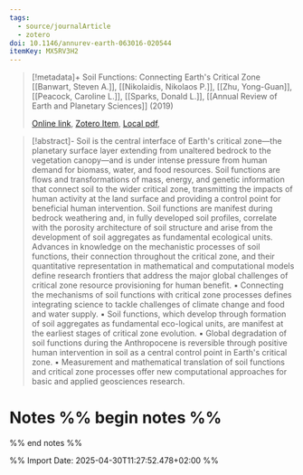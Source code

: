 ```yaml
---
tags:
  - source/journalArticle
  - zotero
doi: 10.1146/annurev-earth-063016-020544
itemKey: MX5RV3H2
---
```

>[!metadata]+
> Soil Functions: Connecting Earth's Critical Zone
> [[Banwart, Steven A.]], [[Nikolaidis, Nikolaos P.]], [[Zhu, Yong-Guan]], [[Peacock, Caroline L.]], [[Sparks, Donald L.]], 
> [[Annual Review of Earth and Planetary Sciences]] (2019)
> 
> [Online link](https://www.annualreviews.org/content/journals/10.1146/annurev-earth-063016-020544), [Zotero Item](zotero://select/library/items/MX5RV3H2), [Local pdf](file://C:/Users/aburg/Documents/references/zotero/storage/MVVT2K5J/Banwart2019_SoilFunctions.pdf), 

>[!abstract]-
>Soil is the central interface of Earth&apos;s critical zone—the planetary surface layer extending from unaltered bedrock to the vegetation canopy—and is under intense pressure from human demand for biomass, water, and food resources. Soil functions are flows and transformations of mass, energy, and genetic information that connect soil to the wider critical zone, transmitting the impacts of human activity at the land surface and providing a control point for beneficial human intervention. Soil functions are manifest during bedrock weathering and, in fully developed soil profiles, correlate with the porosity architecture of soil structure and arise from the development of soil aggregates as fundamental ecological units. Advances in knowledge on the mechanistic processes of soil functions, their connection throughout the critical zone, and their quantitative representation in mathematical and computational models define research frontiers that address the major global challenges of critical zone resource provisioning for human benefit. ▪ Connecting the mechanisms of soil functions with critical zone processes defines integrating science to tackle challenges of climate change and food and water supply. ▪ Soil functions, which develop through formation of soil aggregates as fundamental eco-logical units, are manifest at the earliest stages of critical zone evolution. ▪ Global degradation of soil functions during the Anthropocene is reversible through positive human intervention in soil as a central control point in Earth&apos;s critical zone. ▪ Measurement and mathematical translation of soil functions and critical zone processes offer new computational approaches for basic and applied geosciences research.

# Notes %% begin notes %%

%% end notes %%




%% Import Date: 2025-04-30T11:27:52.478+02:00 %%
